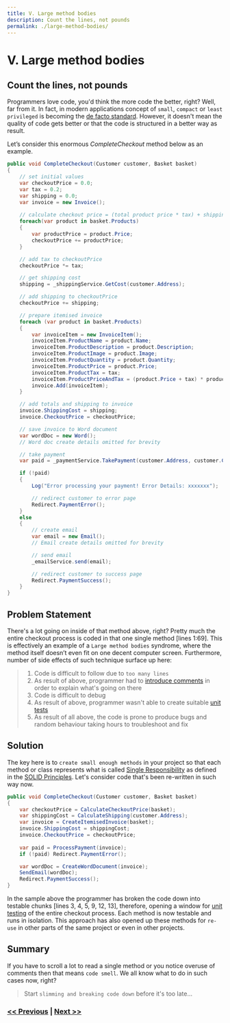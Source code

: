 ```yaml
---
title: V. Large method bodies
description: Count the lines, not pounds
permalink: ./large-method-bodies/
---
```


# V. Large method bodies

## Count the lines, not pounds

Programmers love code, you'd think the more code the better, right? Well, far from it. In fact, in modern applications concept of `small`, `compact` or `least privileged` is becoming the [de facto standard](https://en.wikipedia.org/wiki/Principle_of_least_privilege). However, it doesn't mean the quality of code gets better or that the code is structured in a better way as result.

Let’s consider this enormous *CompleteCheckout* method below as an example.

```csharp
public void CompleteCheckout(Customer customer, Basket basket)
{
    // set initial values
    var checkoutPrice = 0.0;
    var tax = 0.2;
    var shipping = 0.0;
    var invoice = new Invoice();
    
    // calculate checkout price = (total product price * tax) + shipping
    foreach(var product in basket.Products)
    {
        var productPrice = product.Price;
        checkoutPrice += productPrice;
    }

    // add tax to checkoutPrice
    checkoutPrice *= tax;

    // get shipping cost
    shipping = _shippingService.GetCost(customer.Address);

    // add shipping to checkoutPrice
    checkoutPrice += shipping;

    // prepare itemised invoice
    foreach (var product in basket.Products)
    {
        var invoiceItem = new InvoiceItem();
        invoiceItem.ProductName = product.Name;
        invoiceItem.ProductDescription = product.Description;
        invoiceItem.ProductImage = product.Image;
        invoiceItem.ProductQuantity = product.Quantity;
        invoiceItem.ProductPrice = product.Price;
        invoiceItem.ProductTax = tax;
        invoiceItem.ProductPriceAndTax = (product.Price + tax) * product.Quantity;
        invoice.Add(invoiceItem);
    }

    // add totals and shipping to invoice
    invoice.ShippingCost = shipping;
    invoice.CheckoutPrice = checkoutPrice;

    // save invoice to Word document
    var wordDoc = new Word();
    // Word doc create details omitted for brevity

    // take payment
    var paid = _paymentService.TakePayment(customer.Address, customer.CardDetails, checkoutPrice);

    if (!paid)
    {
        Log("Error processing your payment! Error Details: xxxxxxx");

        // redirect customer to error page
        Redirect.PaymentError();
    }
    else
    {
        // create email
        var email = new Email();
        // Email create details omitted for brevity

        // send email
        _emailService.send(email);

        // redirect customer to success page
        Redirect.PaymentSuccess();
    }
}
```

## Problem Statement

There's a lot going on inside of that method above, right? Pretty much the entire checkout process is coded in that one single method [lines 1:69]. This is effectively an example of a `Large method bodies` syndrome, where the method itself doesn’t even fit on one decent computer screen. Furthermore, number of side effects of such technique surface up here:

> 1. Code is difficult to follow due to `too many lines`
> 2. As result of above, programmer had to [introduce comments](./too-many-comments) in order to explain what's going on there
> 3. Code is difficult to debug
> 4. As result of above, programmer wasn't able to create suitable [unit tests](./no-unit-tests)
> 5. As result of all above, the code is prone to produce bugs and random behaviour taking hours to troubleshoot and fix

## Solution

The key here is to `create small enough methods` in your project so that each method or class represents what is called [Single Responsibility](https://en.wikipedia.org/wiki/Single-responsibility_principle) as defined in the [SOLID Principles](https://en.wikipedia.org/wiki/SOLID). Let's consider code that's been re-written in such way now.

```csharp
public void CompleteCheckout(Customer customer, Basket basket)
{
    var checkoutPrice = CalculateCheckoutPrice(basket);
    var shippingCost = CalculateShipping(customer.Address);
    var invoice = CreateItemisedInvoice(basket);
    invoice.ShippingCost = shippingCost;
    invoice.CheckoutPrice = checkoutPrice;
    
    var paid = ProcessPayment(invoice);
    if (!paid) Redirect.PaymentError();

    var wordDoc = CreateWordDocument(invoice);
    SendEmail(wordDoc);
    Redirect.PaymentSuccess();
}
```

In the sample above the programmer has broken the code down into testable chunks [lines 3, 4, 5, 9, 12, 13], therefore, opening a window for [unit testing](./no-unit-tests) of the entire checkout process. Each method is now testable and runs in isolation. This approach has also opened up these methods for `re-use` in other parts of the same project or even in other projects.

## Summary

If you have to scroll a lot to read a single method or you notice overuse of comments then that means `code smell`. We all know what to do in such cases now, right?

> Start `slimming and breaking code down` before it's too late... 

### [<< Previous](./over-configuration) | [Next >>](./no-unit-tests)